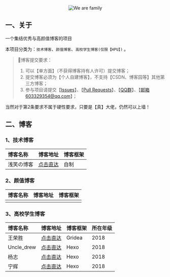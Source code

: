 <center><img src="https://s1.ax1x.com/2020/04/02/GtiMTg.png" alt="We are family" border="0" /></center>

## 一、关于

一个集结优秀与高颜值博客的项目

本项目分类为：`技术博客`、`颜值博客`、`高校学生博客(仅限【HPU】)` 。

> :red_circle:博客提交要求：
> 1. 可以【单方面】（不获得博客持有人许可）提交博客；
> 2. 提交博客必须为【个人自建博客】，不支持【CSDN、博客园等】其他第三方博客；
> 3. 参与项目请提交【[Issues](https://github.com/WangRongsheng/Awesome-Blog/issues)】、【[Pull Requests](https://github.com/WangRongsheng/Awesome-Blog/pulls)】、【<a target="_blank" href="//shang.qq.com/wpa/qunwpa?idkey=1ec99e8f1416d60c33ec03a7e85da9528b0541315d42eb550ec95c65877521a2">QQ群</a>】、【邮箱603329354@qq.com】；

当然对于第2条要求不属于硬性要求，只要是【真】大佬，仍然可以上墙！

## 二、博客

### 1、技术博客

|博客名称|博客地址|博客框架|
|:-|:-|:-|
| 浅笑の博客 | [点击直达](https://blog.zhengyujie.cn/) | 自制 |

### 2、颜值博客

|博客名称|博客地址|博客框架|
|:-|:-|:-|
| | | |

### 3、高校学生博客

|博客名称|博客地址|博客框架|所在年级|
|:-|:-|:-|:-|
| 王荣胜 | [点击直达](https://sqdxwz.top)| Gridea| 2018|
| Uncle_drew | [点击直达](https://cndrew.cn)| Hexo| 2018|
| 杨志 | [点击直达](https://hpu-yz.github.io/)| Hexo| 2018|
| 宁辉 | [点击直达](https://angelni.github.io/)| Hexo| 2018|

